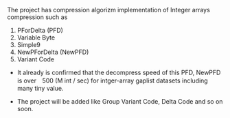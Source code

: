 The project has compression algorizm implementation of Integer arrays compression such as

  1. PForDelta (PFD)
  1. Variable Byte
  1. Simple9
  1. NewPForDelta (NewPFD)
  1. Variant Code

  * It already is confirmed that the decompress speed of this PFD, NewPFD is over　500 (M int / sec)  for intger-array gaplist datasets including many tiny value.

  * The project will be added like Group Variant Code, Delta Code and so on soon.